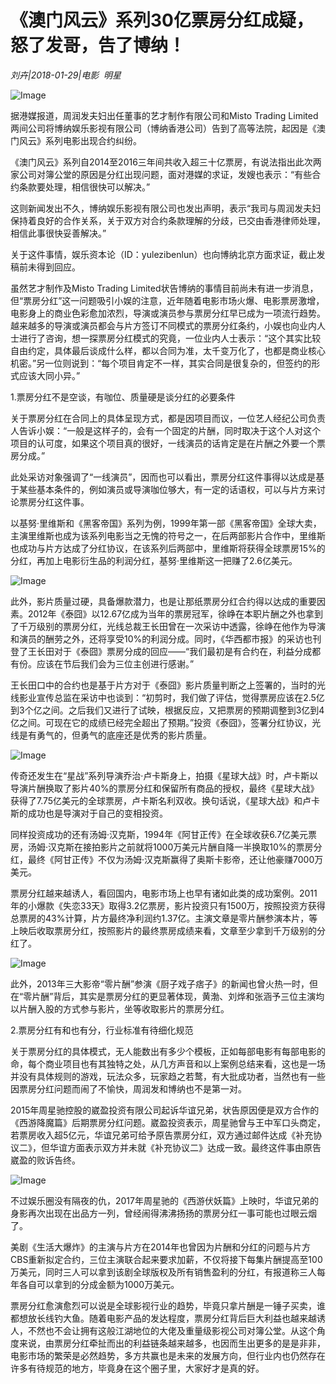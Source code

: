 # 《澳门风云》系列30亿票房分红成疑，怒了发哥，告了博纳！

*刘卉|2018-01-29|电影 
                                                明星*

![Image](http://p2.pstatp.com/large/5e71000587accd944984)

据港媒报道，周润发夫妇出任董事的艺才制作有限公司和Misto Trading Limited两间公司将博纳娱乐影视有限公司（博纳香港公司）告到了高等法院，起因是《澳门风云》系列电影出现合约纠纷。

《澳门风云》系列自2014至2016三年间共收入超三十亿票房，有说法指出此次两家公司对簿公堂的原因是分红出现问题，面对港媒的求证，发嫂也表示：“有些合约条款要处理，相信很快可以解决。”

这则新闻发出不久，博纳娱乐影视有限公司也发出声明，表示“我司与周润发夫妇保持着良好的合作关系，关于双方对合约条款理解的分歧，已交由香港律师处理，相信此事很快妥善解决。”

关于这件事情，娱乐资本论（ID：yulezibenlun）也向博纳北京方面求证，截止发稿前未得到回应。

虽然艺才制作及Misto Trading Limited状告博纳的事情目前尚未有进一步消息，但“票房分红”这一问题吸引小娱的注意，近年随着电影市场火爆、电影票房激增，电影身上的商业色彩愈加浓烈，导演或演员参与票房分红早已成为一项流行趋势。越来越多的导演或演员都会与片方签订不同模式的票房分红条约，小娱也向业内人士进行了咨询，想一探票房分红模式的究竟，一位业内人士表示：“这个其实比较自由约定，具体最后谈成什么样，都以合同为准，太千变万化了，也都是商业核心机密。”另一位则说到：“每个项目肯定不一样，其实合同是很复杂的，但签约的形式应该大同小异。”

1.票房分红不是空谈，有咖位、质量硬是谈分红的必要条件

关于票房分红在合同上的具体呈现方式，都是因项目而议，一位艺人经纪公司负责人告诉小娱：“一般是这样子的，会有一个固定的片酬，同时取决于这个人对这个项目的认可度，如果这个项目真的很好，一线演员的话肯定是在片酬之外要一个票房分成。”

此处采访对象强调了“一线演员”，因而也可以看出，票房分红这件事得以达成是基于某些基本条件的，例如演员或导演咖位够大，有一定的话语权，可以与片方来讨论票房分红这件事。

以基努·里维斯和《黑客帝国》系列为例，1999年第一部《黑客帝国》全球大卖，主演里维斯也成为该系列电影当之无愧的符号之一，在后两部影片合作中，里维斯也成功与片方达成了分红协议，在该系列后两部中，里维斯将获得全球票房15%的分红，再加上电影衍生品的利润分红，基努·里维斯这一把赚了2.6亿美元。

![Image](http://p7.pstatp.com/large/5e6f0004bb3901a8e893)

此外，影片质量过硬，具备爆款潜力，也是让那纸票房分红合约得以达成的重要因素。2012年《泰囧》以12.67亿成为当年的票房冠军，徐峥在本职片酬之外也拿到了千万级别的票房分红，光线总裁王长田曾在一次采访中透露，徐峥在他作为导演和演员的酬劳之外，还将享受10%的利润分成。同时，《华西都市报》的采访也刊登了王长田对于《泰囧》票房分成的回应——“我们最初是有合约在，利益分成都有份。应该在节后我们会为三位主创进行感谢。”

王长田口中的合约也是基于片方对于《泰囧》影片质量判断之上签署的，当时的光线影业宣传总监在采访中也谈到：“初剪时，我们做了评估，觉得票房应该在2.5亿到3个亿之间。之后我们又进行了试映，根据反应，又把票房的预期调整到3亿到4亿之间。可现在它的成绩已经完全超出了预期。”投资《泰囧》，签署分红协议，光线是有勇气的，但勇气的底座还是优秀的影片质量。

![Image](http://p1.pstatp.com/large/5e740000a7d6e9585879)

传奇还发生在“星战”系列导演乔治·卢卡斯身上，拍摄《星球大战》时，卢卡斯以导演片酬换取了影片40%的票房分红和保留所有商品的授权，最终《星球大战》获得了7.75亿美元的全球票房，卢卡斯名利双收。换句话说，《星球大战》和卢卡斯的成功也是导演对于自己的变相投资。

同样投资成功的还有汤姆·汉克斯，1994年《阿甘正传》在全球收获6.7亿美元票房，汤姆·汉克斯在接拍影片之前就将1000万美元片酬自降一半换取10%的票房分红，最终《阿甘正传》不仅为汤姆·汉克斯赢得了奥斯卡影帝，还让他豪赚7000万美元。

票房分红越来越诱人，看回国内，电影市场上也早有诸如此类的成功案例。2011年的小爆款《失恋33天》取得3.2亿票房，影片投资只有1500万，按照投资方获得总票房的43%计算，片方最终净利润约1.37亿。主演文章是零片酬参演本片，等上映后收取票房分红，按照影片的最终票房成绩来看，文章至少拿到千万级别的分红了。

![Image](http://p3.pstatp.com/large/5e7500003ecabcb97e97)

此外，2013年三大影帝“零片酬”参演《厨子戏子痞子》的新闻也曾火热一时，但在“零片酬”背后，其实是票房分红的更显著体现，黄渤、刘烨和张涵予三位主演均以片酬入股的方式参与影片，坐等收取影片的票房分红。

2.票房分红有和也有分，行业标准有待细化规范

关于票房分红的具体模式，无人能数出有多少个模板，正如每部电影有每部电影的命，每个商业项目也有其独特之处，从几方声音和以上案例总结来看，这也是一场并没有具体规则的游戏，玩法众多，玩家趋之若鹜，有大批成功者，当然也有一些因票房分红问题而闹了不愉快，周润发和博纳也不是第一对。

2015年周星驰控股的崴盈投资有限公司起诉华谊兄弟，状告原因便是双方合作的《西游降魔篇》后期票房分红问题。崴盈投资表示，周星驰曾与王中军口头商定，若票房收入超5亿元，华谊兄弟可给予原告票房分红，双方通过邮件达成《补充协议二》，但华谊方面表示双方并未就《补充协议二》达成一致。最终这件事由原告崴盈的败诉告终。

![Image](http://p2.pstatp.com/large/5e720000d20e978e0cdf)

不过娱乐圈没有隔夜的仇，2017年周星驰的《西游伏妖篇》上映时，华谊兄弟的身影再次出现在出品方一列，曾经闹得沸沸扬扬的票房分红一事可能也过眼云烟了。

美剧《生活大爆炸》的主演与片方在2014年也曾因为片酬和分红的问题与片方CBS重新拟定合约，三位主演联合起来要求加薪，不仅将接下每集片酬提高至100万美元，同时三人可以拿到该剧全球版权及所有销售盈利的分红，有报道称三人每年各自可以拿到的分成金额为1000万美元。

票房分红愈演愈烈可以说是全球影视行业的趋势，毕竟只拿片酬是一锤子买卖，谁都想放长线钓大鱼。随着电影产品的发达程度，票房分红背后巨大利益也越来越诱人，不然也不会让拥有这般江湖地位的大佬及重量级影视公司对簿公堂。从这个角度来说，由票房分红牵扯而出的利益链条越来越多，也因而生出更多的是是非非，电影市场的繁荣是必然趋势，多方共赢也是未来的发展方向，但行业内也仍然存在许多有待规范的地方，毕竟身在这个圈子里，大家好才是真的好。

